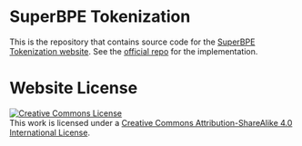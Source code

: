 # SuperBPE Tokenization

This is the repository that contains source code for the [SuperBPE Tokenization website](https://superbpe.github.io/).
See the [official repo](https://github.com/PythonNut/superbpe) for the implementation.


# Website License
<a rel="license" href="http://creativecommons.org/licenses/by-sa/4.0/"><img alt="Creative Commons License" style="border-width:0" src="https://i.creativecommons.org/l/by-sa/4.0/88x31.png" /></a><br />This work is licensed under a <a rel="license" href="http://creativecommons.org/licenses/by-sa/4.0/">Creative Commons Attribution-ShareAlike 4.0 International License</a>.
